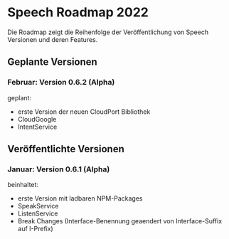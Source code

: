 # Speech Roadmap 2022

Die Roadmap zeigt die Reihenfolge der Veröffentlichung von Speech Versionen und deren Features.


## Geplante Versionen


### Februar: Version 0.6.2 (Alpha)

geplant:

* erste Version der neuen CloudPort Bibliothek
* CloudGoogle
* IntentService



## Veröffentlichte Versionen


### Januar: Version 0.6.1 (Alpha)

beinhaltet:

* erste Version mit ladbaren NPM-Packages
* SpeakService
* ListenService
* Break Changes (Interface-Benennung geaendert von Interface-Suffix auf I-Prefix)

